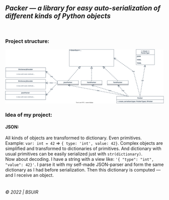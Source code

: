 ## ___Packer__ — a library for easy auto-serialization of different kinds of Python objects_

&nbsp;

### Project structure:

![](scheme.svg)

### Idea of my project:

#### JSON:

All kinds of objects are transformed to dictionary. Even primitives.   
Example: `var: int = 42` => `{ type: 'int', value: 42}`. Complex objects are simplified and transformed to dictionaries
of primitives. And dictionary with usual primitives can be easily serialized just with `str(dictionary)`.  
Now about decoding. I have a string with a view like: `'{ "type": "int", "value": 42}'`. I parse it with my self-made
JSON-parser and form the same dictionary as I had before serialization. Then this dictionary is computed — and I receive an object.  
&nbsp;

###### © 2022 | BSUIR
